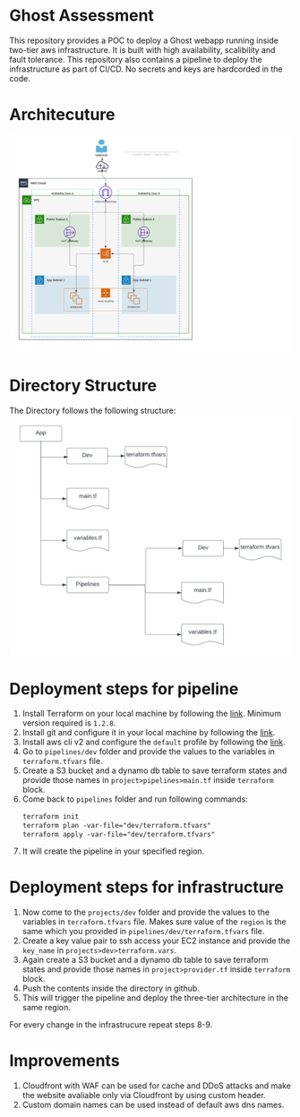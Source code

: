 # Ghost Assessment

This repository provides a POC to deploy a Ghost webapp running inside two-tier aws infrastructure. It is built with high availability, scalibility and fault tolerance. This repository also contains a pipeline to deploy the infrastructure as part of CI/CD. No secrets and keys are hardcorded in the code.

# Architecuture 
![Alt text](images/main-architecutre.png?raw=true "Title")



# Directory Structure
The Directory follows the following structure:
![Alt text](images/directory.png?raw=true "Title")

# Deployment steps for pipeline
1. Install Terraform on your local machine by following the [link](https://learn.hashicorp.com/tutorials/terraform/install-cli). Minimum version required is `1.2.8`.
2. Install git and configure it in your local machine by following the [link](https://github.com/git-guides/install-git).
3. Install aws cli v2 and configure the `default` profile by following the [link](https://docs.aws.amazon.com/cli/latest/userguide/getting-started-install.html).
4. Go to `pipelines/dev` folder and provide the values to the variables in `terraform.tfvars` file.
5. Create a S3 bucket and a dynamo db table to save terraform states and provide those names in `project>pipelines>main.tf` inside `terraform` block.
6. Come back to `pipelines` folder and run following commands:
   ```
   terraform init
   terraform plan -var-file="dev/terraform.tfvars"
   terraform apply -var-file="dev/terraform.tfvars"
   ```
7. It will create the pipeline in your specified region. 
   

# Deployment steps for infrastructure   
1.  Now come to the `projects/dev` folder and provide the values to the variables in `terraform.tfvars` file. Makes sure value of the `region` is the same which you provided in `pipelines/dev/terraform.tfvars` file.
2.  Create a key value pair to ssh access your EC2 instance and provide the `key_name` in `projects>dev>terraform.vars`.
3.  Again create a S3 bucket and a dynamo db table to save terraform states and provide those names in `project>provider.tf` inside `terraform` block.
4. Push the contents inside the directory in github.
5. This will trigger the pipeline and deploy the three-tier architecture in the same region.

For every change in the infrastrucure repeat steps 8-9.


# Improvements
1. Cloudfront with WAF can be used for cache and DDoS attacks and make the website avaliable only via Cloudfront by using custom header.
2. Custom domain names can be used instead of default aws dns names.